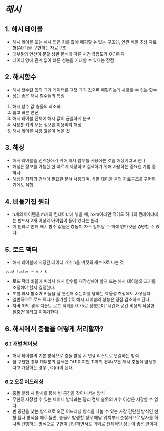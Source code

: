 # ***해시***

## 1. 해시 테이블
- 해시 테이블 또는 해시 맵은 키를 값에 매핑할 수 있는 구조인, 연관 배열 추상 자료형(ADT)을 구현하는 자료구조
- 대부분의 연산이 분할 상환 분석에 따른 시간 복잡도가 O(1)이다
- 데이터 양에 관계 없이 빠른 성능을 기대할 수 있다는 장점

## 2. 해시함수
- 해시 함수란 임의 크기 데이터를 고정 크기 값으로 매핑하는데 사용할 수 있는 함수
- 성는 좋은 해시 함수들의 특징
1. 해시 함수 값 충돌의 최소화
2. 쉽고 빠른 연산
3. 해시 테이블 전체에 해시 값이 균일하게 분포
4. 사용할 키의 모든 정보를 이용하여 해싱
5. 해시 테이블 사용 효율이 높을 것

## 3. 해싱
- 해시 테이블을 인덱싱하기 위해 해시 함수를 사용하는 것을 해싱이라고 한다
- 해싱은 정보를 가능한 한 빠르게 저장하고 검색하기 위해 사용하는 중요한 기법 중 하나
- 해싱은 최적의 검색이 필요한 분야 사용되며, 심볼 테이블 등의 자료구조를 구현하기에도 적합

## 4. 비둘기집 원리
- n개의 아이템을 m개의 컨테이너에 넣을 때, n>m이라면 적어도 하나의 컨테이너에는 반드시 2개 이상의 아이템이 들어 있다는 원리
- 이 원리로 인해 해시 함수 값들은 충돌이 자주 일어날 수 밖에 없다것을 증명할 수 있다.

## 5. 로드 팩터
- 해시 테이블에 저장된 데이터 개수 n을 버킷의 개수 k로 나눈 것
```
load factor = n / k
```
- 로드 팩터 비율에 따라서 해시 함수를 재작성해야 할지 또는 해시 테이블의 크기를 조정해야 할지 결정한다.
- 또한 해시 함수가 키들을 잘 분산해 주는지를 말하는 효율성 측정에도 사용된다.
- 일반적으로 로드 팩터가 증가할수록 해시 테이블의 성능은 점점 감소하게 된다.
- 자바 10의 경우 디폴트 로드 팩터를 0.75로 정했으며 '시간과 공간 비용의 적절한 절충안'이라고 이야기한다.

## 6. 해시에서 충돌을 어떻게 처리할까?
### 6.1 개별 체이닝
- 해시 테이블의 기본 방식으로 충돌 발생 시 연결 리스트로 연결하는 방식
- 잘 구현한 경우 대부분의 탐색은 O(1)이지만 최악의 경우(모든 해시 충돌이 발생했다고 가정하는 경우), O(n)이 된다.

### 6.2 오픈 어드레싱
- 충돌 발생 시 탐사를 통해 빈 공간을 찾아나서는 방식
- 무한정 저장할 수 있는 체이니 방식과는 달리 전체 슬롯의 개수 이상은 저장할 수 없다.
- 빈 공간을 찾는 방식으로 오픈 어드레싱 방식을 나눌 수 있는 가장 간단한 방식인 선형 탐사 방식을 예로 들면, 충돌이 발생할 셩우 해당 위치부터 순찾거으로 탐사를 하나씩 진행하는 방식으로 구현이 간단하면서도 의외로 전체적인 성는이 좋은 편이다
